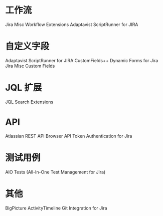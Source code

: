 # 工作流
Jira Misc Workflow Extensions
Adaptavist ScriptRunner for JIRA

# 自定义字段
Adaptavist ScriptRunner for JIRA
CustomFields++
Dynamic Forms for Jira
Jira Misc Custom Fields

# JQL 扩展
JQL Search Extensions

# API
Atlassian REST API Browser
API Token Authentication for Jira

# 测试用例
AIO Tests (All-In-One Test Management for Jira)

# 其他
BigPicture
ActivityTimeline
Git Integration for Jira